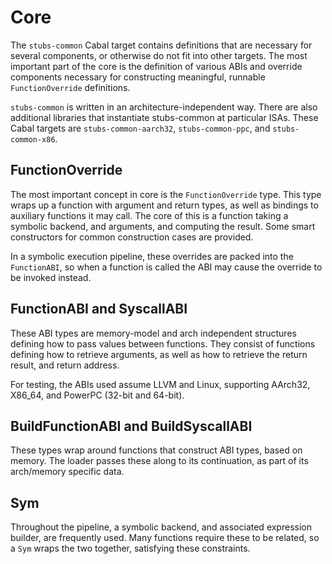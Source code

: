 # Core

The `stubs-common` Cabal target contains definitions that are necessary for several components, or otherwise do not fit into other targets. The most important part of the core is the definition of various ABIs and override components necessary for constructing meaningful, runnable `FunctionOverride` definitions.

`stubs-common` is written in an architecture-independent way. There are also additional libraries that instantiate stubs-common at particular ISAs. These Cabal targets are `stubs-common-aarch32`, `stubs-common-ppc`, and `stubs-common-x86`.

## FunctionOverride

The most important concept in core is the `FunctionOverride` type. This type wraps up a function with argument and return types, as well as bindings to auxiliary functions it may call. The core of this is a function taking a symbolic backend, and arguments, and computing the result. Some smart constructors for common construction cases are provided.

In a symbolic execution pipeline, these overrides are packed into the `FunctionABI`, so when a function is called the ABI may cause the override to be invoked instead.

## FunctionABI and SyscallABI

These ABI types are memory-model and arch independent structures defining how to pass values between functions. They consist of functions defining how to retrieve arguments, as well as how to retrieve the return result, and return address.

For testing, the ABIs used assume LLVM and Linux, supporting AArch32, X86_64, and PowerPC (32-bit and 64-bit).

## BuildFunctionABI and BuildSyscallABI
These types wrap around functions that construct ABI types, based on memory. The loader passes these along to its continuation, as part of its arch/memory specific data.

## Sym

Throughout the pipeline, a symbolic backend, and associated expression builder, are frequently used. Many functions require these to be related, so a `Sym` wraps the two together, satisfying these constraints.
